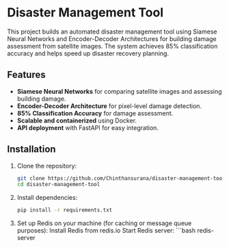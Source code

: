 # Disaster Management Tool

This project builds an automated disaster management tool using Siamese Neural Networks and Encoder-Decoder Architectures for building damage assessment from satellite images. The system achieves 85% classification accuracy and helps speed up disaster recovery planning.

## Features

- **Siamese Neural Networks** for comparing satellite images and assessing building damage.
- **Encoder-Decoder Architecture** for pixel-level damage detection.
- **85% Classification Accuracy** for damage assessment.
- **Scalable and containerized** using Docker.
- **API deployment** with FastAPI for easy integration.

## Installation

1. Clone the repository:
   ```bash
   git clone https://github.com/Chinthansurana/disaster-management-tool.git
   cd disaster-management-tool
2. Install dependencies:
    ```bash
    pip install -r requirements.txt
3. Set up Redis on your machine (for caching or message queue purposes):
    Install Redis from redis.io
    Start Redis server:
        ```bash
        redis-server